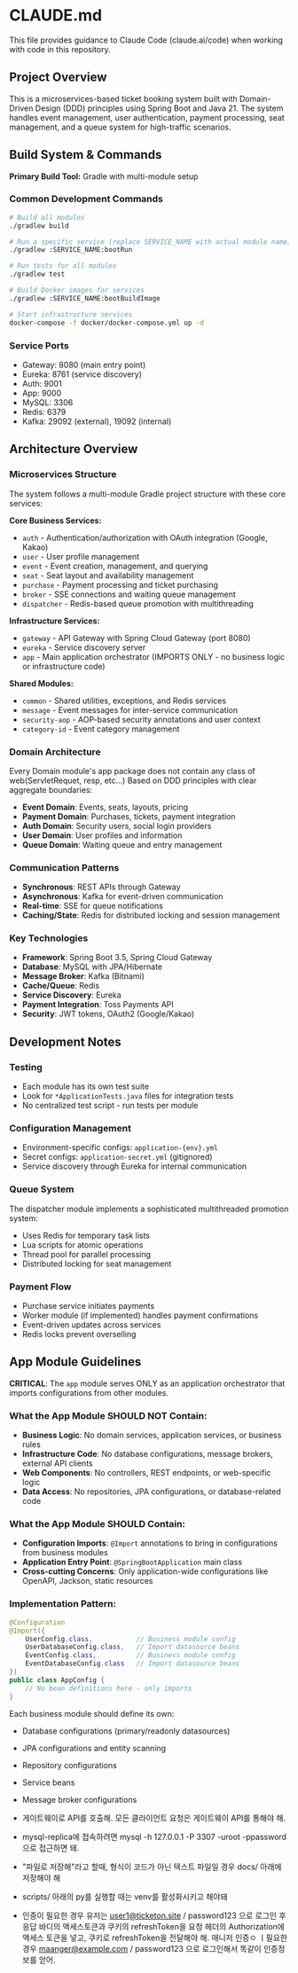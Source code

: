 # CLAUDE.md

This file provides guidance to Claude Code (claude.ai/code) when working with code in this repository.

## Project Overview

This is a microservices-based ticket booking system built with Domain-Driven Design (DDD) principles using Spring Boot and Java 21. The system handles event management, user authentication, payment processing, seat management, and a queue system for high-traffic scenarios.

## Build System & Commands

**Primary Build Tool:** Gradle with multi-module setup

### Common Development Commands
```bash
# Build all modules
./gradlew build

# Run a specific service (replace SERVICE_NAME with actual module name)
./gradlew :SERVICE_NAME:bootRun

# Run tests for all modules
./gradlew test

# Build Docker images for services
./gradlew :SERVICE_NAME:bootBuildImage

# Start infrastructure services
docker-compose -f docker/docker-compose.yml up -d
```

### Service Ports
- Gateway: 8080 (main entry point)
- Eureka: 8761 (service discovery)
- Auth: 9001
- App: 9000
- MySQL: 3306
- Redis: 6379
- Kafka: 29092 (external), 19092 (internal)

## Architecture Overview

### Microservices Structure
The system follows a multi-module Gradle project structure with these core services:

**Core Business Services:**
- `auth` - Authentication/authorization with OAuth integration (Google, Kakao)
- `user` - User profile management
- `event` - Event creation, management, and querying
- `seat` - Seat layout and availability management
- `purchase` - Payment processing and ticket purchasing
- `broker` - SSE connections and waiting queue management
- `dispatcher` - Redis-based queue promotion with multithreading

**Infrastructure Services:**
- `gateway` - API Gateway with Spring Cloud Gateway (port 8080)
- `eureka` - Service discovery server
- `app` - Main application orchestrator (IMPORTS ONLY - no business logic or infrastructure code)

**Shared Modules:**
- `common` - Shared utilities, exceptions, and Redis services
- `message` - Event messages for inter-service communication
- `security-aop` - AOP-based security annotations and user context
- `category-id` - Event category management

### Domain Architecture
Every Domain module's app package does not contain any class of web(ServletRequet, resp, etc...)
Based on DDD principles with clear aggregate boundaries:
- **Event Domain**: Events, seats, layouts, pricing
- **Payment Domain**: Purchases, tickets, payment integration
- **Auth Domain**: Security users, social login providers
- **User Domain**: User profiles and information
- **Queue Domain**: Waiting queue and entry management

### Communication Patterns
- **Synchronous**: REST APIs through Gateway
- **Asynchronous**: Kafka for event-driven communication
- **Real-time**: SSE for queue notifications
- **Caching/State**: Redis for distributed locking and session management

### Key Technologies
- **Framework**: Spring Boot 3.5, Spring Cloud Gateway
- **Database**: MySQL with JPA/Hibernate
- **Message Broker**: Kafka (Bitnami)
- **Cache/Queue**: Redis
- **Service Discovery**: Eureka
- **Payment Integration**: Toss Payments API
- **Security**: JWT tokens, OAuth2 (Google/Kakao)

## Development Notes

### Testing
- Each module has its own test suite
- Look for `*ApplicationTests.java` files for integration tests
- No centralized test script - run tests per module

### Configuration Management
- Environment-specific configs: `application-{env}.yml`
- Secret configs: `application-secret.yml` (gitignored)
- Service discovery through Eureka for internal communication

### Queue System
The dispatcher module implements a sophisticated multithreaded promotion system:
- Uses Redis for temporary task lists
- Lua scripts for atomic operations
- Thread pool for parallel processing
- Distributed locking for seat management

### Payment Flow
- Purchase service initiates payments
- Worker module (if implemented) handles payment confirmations
- Event-driven updates across services
- Redis locks prevent overselling

## App Module Guidelines

**CRITICAL**: The `app` module serves ONLY as an application orchestrator that imports configurations from other modules. 

### What the App Module SHOULD NOT Contain:
- **Business Logic**: No domain services, application services, or business rules
- **Infrastructure Code**: No database configurations, message brokers, external API clients
- **Web Components**: No controllers, REST endpoints, or web-specific logic
- **Data Access**: No repositories, JPA configurations, or database-related code

### What the App Module SHOULD Contain:
- **Configuration Imports**: `@Import` annotations to bring in configurations from business modules
- **Application Entry Point**: `@SpringBootApplication` main class
- **Cross-cutting Concerns**: Only application-wide configurations like OpenAPI, Jackson, static resources

### Implementation Pattern:
```java
@Configuration  
@Import({
    UserConfig.class,           // Business module config
    UserDatabaseConfig.class,   // Import datasource beans
    EventConfig.class,          // Business module config  
    EventDatabaseConfig.class   // Import datasource beans
})
public class AppConfig {
    // No bean definitions here - only imports
}
```

Each business module should define its own:
- Database configurations (primary/readonly datasources)
- JPA configurations and entity scanning
- Repository configurations
- Service beans
- Message broker configurations

- 게이트웨이로 API를 호출해. 모든 클라이언트 요청은 게이트웨이 API를 통해야 해.
- mysql-replica에 접속하려면 mysql -h 127.0.0.1 -P 3307 -uroot -ppassword 으로 접근하면 돼.
- "파일로 저장해"라고 할때, 형식이 코드가 아닌 텍스트 파일일 경우 docs/ 아래에 저장해야 해
- scripts/ 아래의 py를 실행할 때는 venv를 활성화시키고 해야돼
- 인증이 필요한 경우 유저는 user1@ticketon.site / password123 으로 로그인 후 응답 바디의 액세스토큰과 쿠키의 refreshToken을 요청 헤더의 Authorization에 액세스 토큰을 넣고, 쿠키로 refreshToken을 전달해야 해. 매니저 인증ㅇ ㅣ필요한 경우 maanger@example.com / password123 으로 로그인해서 똑같이 인증정보를 얻어.